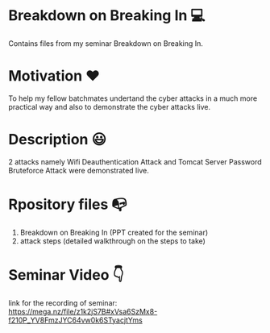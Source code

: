 # Breakdown on Breaking In :computer:
Contains files from my seminar Breakdown on Breaking In.

# Motivation :heart:
 To help my fellow batchmates undertand the cyber attacks in a much more practical way and also to demonstrate the cyber attacks live. 
 
# Description :smiley:
2 attacks namely Wifi Deauthentication Attack and Tomcat Server Password Bruteforce Attack were demonstrated live.

# Rpository files :mailbox_with_no_mail:
1. Breakdown on Breaking In (PPT created for the seminar)
2. attack steps (detailed walkthrough on the steps to take)

# Seminar Video :point_down:
link for the recording of seminar: https://mega.nz/file/z1k2jS7B#xVsa6SzMx8-f210P_YV8FmzJYC64vw0k6STyacjtYms
